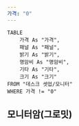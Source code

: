 ```yaml
---
가격: "0"
---
```

```dataview
TABLE
	가격 As "가격",
	패널 As "패널",
	밝기 As "밝기",
	명암비 As "명암비",
	기타 As "기타",
	크기 As "크기"
FROM "데스크 셋업/모니터"
WHERE 가격 != "0"
```
## 모니터암(그로밋)